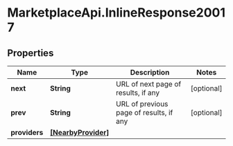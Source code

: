 # MarketplaceApi.InlineResponse20017

## Properties
Name | Type | Description | Notes
------------ | ------------- | ------------- | -------------
**next** | **String** | URL of next page of results, if any | [optional] 
**prev** | **String** | URL of previous page of results, if any | [optional] 
**providers** | [**[NearbyProvider]**](NearbyProvider.md) |  | 


